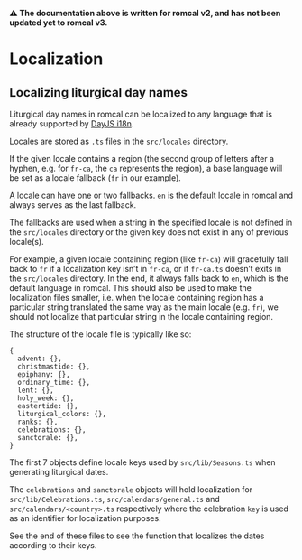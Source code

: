 **:warning: The documentation above is written for romcal v2, and has not been updated yet to romcal v3.**

# Localization

## Localizing liturgical day names

Liturgical day names in romcal can be localized to any language that is already supported by [DayJS i18n](https://day.js.org/docs/en/i18n/i18n).

Locales are stored as `.ts` files in the `src/locales` directory.

If the given locale contains a region (the second group of letters after a hyphen, e.g. for `fr-ca`, the `ca` represents the region), a base language will be set as a locale fallback (`fr` in our example).

A locale can have one or two fallbacks. `en` is the default locale in romcal and always serves as the last fallback.

The fallbacks are used when a string in the specified locale is not defined in the `src/locales` directory or the given key does not exist in any of previous locale(s).

For example, a given locale containing region (like `fr-ca`) will gracefully fall back to `fr` if a localization key isn’t in `fr-ca`, or if `fr-ca.ts` doesn’t exits in the `src/locales` directory.
In the end, it always falls back to `en`, which is the default language in romcal.
This should also be used to make the localization files smaller, i.e. when the locale containing region has a particular string translated the same way as the main locale (e.g. `fr`), we should not localize that particular string in the locale containing region.

The structure of the locale file is typically like so:

```json5
{
  advent: {},
  christmastide: {},
  epiphany: {},
  ordinary_time: {},
  lent: {},
  holy_week: {},
  eastertide: {},
  liturgical_colors: {},
  ranks: {},
  celebrations: {},
  sanctorale: {},
}
```

The first 7 objects define locale keys used by `src/lib/Seasons.ts` when generating liturgical dates.

The `celebrations` and `sanctorale` objects will hold localization for `src/lib/Celebrations.ts`, `src/calendars/general.ts` and `src/calendars/<country>.ts` respectively where the celebration `key` is used as an identifier for localization purposes.

See the end of these files to see the function that localizes the dates according to their keys.
